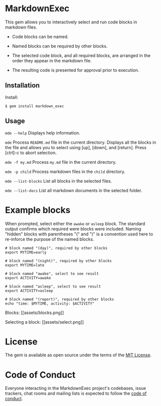 # MarkdownExec

This gem allows you to interactively select and run code blocks in markdown files.

* Code blocks can be named.

* Named blocks can be required by other blocks.

* The selected code block, and all required blocks, are arranged in the order they appear in the markdown file.

* The resulting code is presented for approval prior to execution.

## Installation

Install:

    $ gem install markdown_exec

## Usage

`mde --help`
Displays help information.

`mde`
Process `README.md` file in the current directory. Displays all the blocks in the file and allows you to select using [up], [down], and [return]. Press [ctrl]-c to abort selection.

`mde -f my.md`
Process `my.md` file in the current directory.

`mde -p child`
Process markdown files in the `child` directory.

`mde --list-blocks`
List all blocks in the selected files.

`mde --list-docs`
List all markdown documents in the selected folder.

# Example blocks

When prompted, select either the `awake` or `asleep` block. The standard output confirms which required were blocks were included. Naming "hidden" blocks with parentheses "(" and ")" is a convention used here to re-inforce the purpose of the named blocks.

``` :(day)
# block named "(day)", required by other blocks
export MYTIME=early
```

``` :(night)
# block named "(night)", required by other blocks
export MYTIME=late
```

``` :awake +(day) +(report)
# block named "awake", select to see result
export ACTIVITY=awake
```

``` :asleep +(night) +(report)
# block named "asleep", select to see result
export ACTIVITY=asleep
```

``` :(report)
# block named "(report)", required by other blocks
echo "time: $MYTIME, activity: $ACTIVITY"
```

Blocks:
[[assets/blocks.png]]

Selecting a block:
[[assets/select.png]]

# License

The gem is available as open source under the terms of the [MIT License](https://opensource.org/licenses/MIT).

# Code of Conduct

Everyone interacting in the MarkdownExec project's codebases, issue trackers, chat rooms and mailing lists is expected to follow the [code of conduct](https://github.com/[USERNAME]/markdown_exec/blob/master/CODE_OF_CONDUCT.md).
